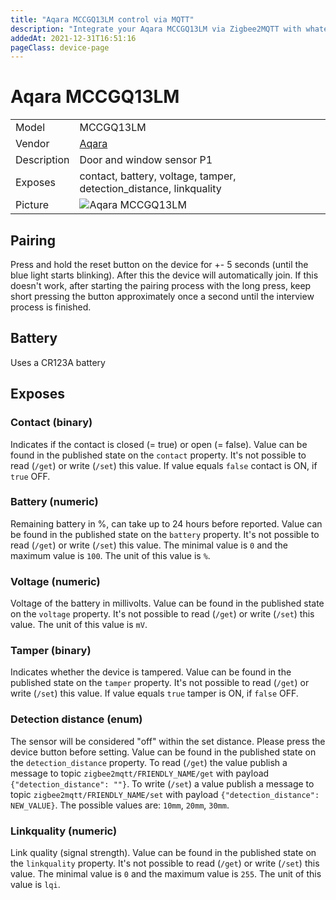 ```yaml
---
title: "Aqara MCCGQ13LM control via MQTT"
description: "Integrate your Aqara MCCGQ13LM via Zigbee2MQTT with whatever smart home infrastructure you are using without the vendor's bridge or gateway."
addedAt: 2021-12-31T16:51:16
pageClass: device-page
---
```


<!-- !!!! -->
<!-- ATTENTION: This file is auto-generated through docgen! -->
<!-- You can only edit the "Notes"-Section between the two comment lines "Notes BEGIN" and "Notes END". -->
<!-- Do not use h1 or h2 heading within "## Notes"-Section. -->
<!-- !!!! -->

# Aqara MCCGQ13LM

|     |     |
|-----|-----|
| Model | MCCGQ13LM  |
| Vendor  | [Aqara](/supported-devices/#v=Aqara)  |
| Description | Door and window sensor P1 |
| Exposes | contact, battery, voltage, tamper, detection_distance, linkquality |
| Picture | ![Aqara MCCGQ13LM](https://www.zigbee2mqtt.io/images/devices/MCCGQ13LM.jpg) |


<!-- Notes BEGIN: You can edit here. Add "## Notes" headline if not already present. -->
## Pairing

Press and hold the reset button on the device for +- 5 seconds (until the blue light starts blinking). After this the device will automatically join.
If this doesn't work, after starting the pairing process with the long press, keep short pressing the button approximately once a second until the interview process is finished.

## Battery

Uses a CR123A battery
<!-- Notes END: Do not edit below this line -->




## Exposes

### Contact (binary)
Indicates if the contact is closed (= true) or open (= false).
Value can be found in the published state on the `contact` property.
It's not possible to read (`/get`) or write (`/set`) this value.
If value equals `false` contact is ON, if `true` OFF.

### Battery (numeric)
Remaining battery in %, can take up to 24 hours before reported.
Value can be found in the published state on the `battery` property.
It's not possible to read (`/get`) or write (`/set`) this value.
The minimal value is `0` and the maximum value is `100`.
The unit of this value is `%`.

### Voltage (numeric)
Voltage of the battery in millivolts.
Value can be found in the published state on the `voltage` property.
It's not possible to read (`/get`) or write (`/set`) this value.
The unit of this value is `mV`.

### Tamper (binary)
Indicates whether the device is tampered.
Value can be found in the published state on the `tamper` property.
It's not possible to read (`/get`) or write (`/set`) this value.
If value equals `true` tamper is ON, if `false` OFF.

### Detection distance (enum)
The sensor will be considered "off" within the set distance. Please press the device button before setting.
Value can be found in the published state on the `detection_distance` property.
To read (`/get`) the value publish a message to topic `zigbee2mqtt/FRIENDLY_NAME/get` with payload `{"detection_distance": ""}`.
To write (`/set`) a value publish a message to topic `zigbee2mqtt/FRIENDLY_NAME/set` with payload `{"detection_distance": NEW_VALUE}`.
The possible values are: `10mm`, `20mm`, `30mm`.

### Linkquality (numeric)
Link quality (signal strength).
Value can be found in the published state on the `linkquality` property.
It's not possible to read (`/get`) or write (`/set`) this value.
The minimal value is `0` and the maximum value is `255`.
The unit of this value is `lqi`.


